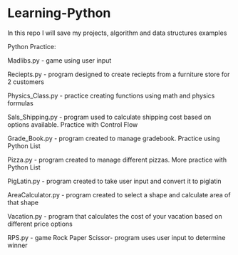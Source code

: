 # Learning-Python
In this repo I will save my projects, algorithm and data structures examples

Python Practice: 

Madlibs.py - game using user input 

Reciepts.py - program designed to create reciepts from a furniture store for 2 customers 

Physics_Class.py - practice creating functions using math and physics formulas

Sals_Shipping.py - program used to calculate shipping cost based on options available. Practice with Control Flow

Grade_Book.py - program created to manage gradebook. Practice using Python List

Pizza.py - program created to manage different pizzas. More practice with Python List

PigLatin.py - program created to take user input and convert it to piglatin

AreaCalculator.py - program created to select a shape and calculate area of that shape 

Vacation.py - program that calculates the cost of your vacation based on different price options

RPS.py - game Rock Paper Scissor- program uses user input to determine winner